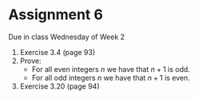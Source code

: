# Assignment 6

Due in class Wednesday of Week 2

1. Exercise 3.4 (page 93)
2. Prove:
    - For all even integers $n$ we have that $n + 1$ is odd.
    - For all odd integers $n$ we have that $n + 1$ is even.
3. Exercise 3.20 (page 94)
